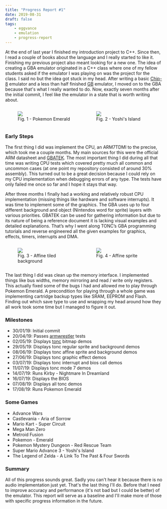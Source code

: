 ```yaml
---
title: "Progress Report #1"
date: 2019-08-31
draft: false
tags:
    - eggvance
    - emulation
    - progress-report
---
```


At the end of last year I finished my introduction project to C++. Since then, I read a couple of books about the language and I really started to like it. Finishing my previous project also meant looking for a new one. The idea of creating a GBA emulator originated in a C++ class where one of my fellow students asked if the emulator I was playing on was the project for the class. I said no but the idea got stuck in my head. After writing a basic [Chip-8](https://github.com/jsmolka/sandbox-cpp/tree/master/chip8) emulator and a less than half finished [GB](https://github.com/jsmolka/egg-gb) emulator, I moved on to the GBA because that's what I really wanted to do. Now, exactly seven months after the initial commit, I feel like the emulator in a state that is worth writing about.

<div style="display: flex; justify-content: space-evenly">
    <figure style="width: 45%">
        <img src="/img/pokemon_emerald.png">
        <figcaption>Fig. 1 - Pokemon Emerald</figcaption>
    </figure>
    <figure style="width: 45%">
        <img src="/img/yoshis_island.png">
        <figcaption>Fig. 2 - Yoshi's Island</figcaption>
    </figure>
</div>

### Early Steps

The first thing I did was implement the CPU, an ARM7TDMI to the precise, which took me a couple months. My main sources for this were the official ARM datasheet and [GBATEK](https://problemkaputt.de/gbatek.htm). The most important thing I did during all that time was writing CPU tests which covered pretty much all common and uncommon cases (at one point my repository consisted of around 30% assembly). This turned out to be a great decision because I could rely on my CPU implementation when debugging errors of any type. The tests have only failed me once so far and I hope it stays that way.

After three months I finally had a working and relatively robust CPU implementation (missing things like hardware and software interrupts). It was time to implement some of the graphics. The GBA uses up to four different background and object (Nintendos word for sprite) layers with various priorities. GBATEK can be used for gathering information but due to its nature of being a reference document it is lacking visual examples and detailed explanations. That’s why I went along TONC’s GBA programming tutorials and reverse engineered all the given examples for graphics, effects, timers, interrupts and DMA.

<div style="display: flex; justify-content: space-evenly">
    <figure style="width: 45%">
        <img src="/img/tonc_sbb_aff.png">
        <figcaption>Fig. 3 - Affine tiled background</figcaption>
    </figure>
    <figure style="width: 45%">
        <img src="/img/tonc_obj_aff.png">
        <figcaption>Fig. 4 - Affine sprite</figcaption>
    </figure>
</div>

The last thing I did was clean up the memory interface. I implemented things like bus widths, memory mirroring and read / write only registers. This actually fixed some of the bugs I had and allowed me to play through Pokemon Emerald. A precondition for playing through a whole game was implementing cartridge backup types like SRAM, EEPROM and Flash. Finding out which save type to use and wrapping my head around how they all work took some time but I managed to figure it out.


### Milestones

- 30/01/19: Initial commit
- 20/04/19: Passes [armwrestler](https://github.com/Emu-Docs/Emu-Docs/tree/master/Game%20Boy%20Advance/test_roms/arm_wrestler) tests
- 02/05/19: Displays [tonc](https://www.coranac.com/tonc/text/) bitmap demos
- 29/05/19: Displays tonc regular sprite and background demos
- 08/06/19: Displays tonc affine sprite and background demos
- 27/06/19: Displays tonc graphic effect demos
- 03/07/19: Displays tonc interrupt and bios call demos
- 11/07/19: Displays tonc mode 7 demos
- 14/07/19: Runs Kirby - Nightmare In Dreamland
- 16/07/19: Displays the BIOS
- 07/08/19: Displays all tonc demos
- 17/08/19: Runs Pokemon Emerald

### Some Games

- Advance Wars
- Castlevania - Aria of Sorrow
- Mario Kart - Super Circuit
- Mega Man Zero
- Metroid Fusion
- Pokemon - Emerald
- Pokemon Mystery Dungeon - Red Rescue Team
- Super Mario Advance 3 - Yoshi's Island
- The Legend of Zelda - A Link To The Past & Four Swords

### Summary

All of this progress sounds great. Sadly you can't hear it because there is no audio implementation just yet. That's the last thing I'll do. Before that I need to improve accuracy and performance (it's not bad but I could be better) of the emulator. This report will serve as a baseline and I'll make more of those with specific progress information in the future.
